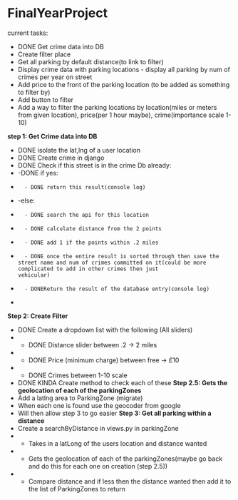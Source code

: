 # FinalYearProject
current tasks:
  - DONE Get crime data into DB
  - Create filter place
  - Get all parking by default distance(to link to filter)
  - Display crime data with parking locations - display all parking by num of crimes per year on street
  - Add price to the front of the parking location (to be added as something to filter by)
  - Add button to filter
  - Add a way to filter the parking locations by location(miles or meters from given location), price(per 1 hour maybe), crime(importance scale 1-10) 
 
 **step 1: Get Crime data into DB**
  - DONE isolate the lat,lng of a user location
  - DONE Create crime in django
  - DONE Check if this street is in the crime Db already:
  -   -DONE if yes:
  -       - DONE return this result(console log)
  -   -else:
  -       - DONE search the api for this location
  -       - DONE calculate distance from the 2 points
  -       - DONE add 1 if the points within .2 miles
  -       - DONE once the entire result is sorted through then save the street name and num of crimes committed on it(could be more complicated to add in other crimes then just                   vehicular)
  -       - DONEReturn the result of the database entry(console log)
  -       

**Step 2: Create Filter**
  - DONE Create a dropdown list with the following (All sliders)
  -   - DONE Distance slider between .2 -> 2 miles
  -   - DONE Price (minimum charge) between free -> £10
  -   - DONE Crimes between 1-10 scale
  - DONE KINDA Create method to check each of these
**Step 2.5: Gets the geolocation of each of the parkingZones**
  - Add a latlng area to ParkingZone (migrate)
  - When each one is found use the geocoder from google
  - Will then allow step 3 to go easier
**Step 3: Get all parking within a distance**
  - Create a searchByDistance in views.py in parkingZone
  -   - Takes in a latLong of the users location and distance wanted
  -   - Gets the geolocation of each of the parkingZones(maybe go back and do this for each one on creation (step 2.5))
  -   - Compare distance and if less then the distance wanted then add it to the list of ParkingZones to return
  
